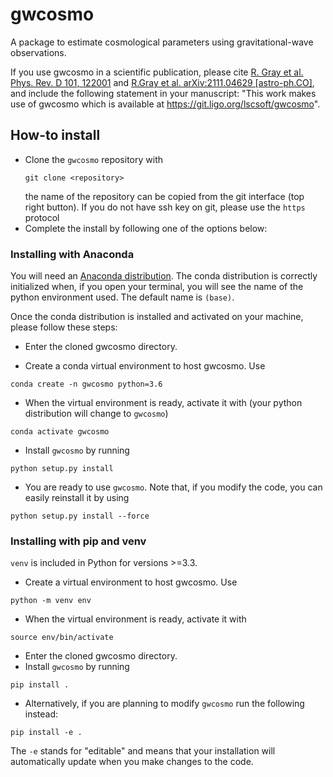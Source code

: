 # gwcosmo

A package to estimate cosmological parameters using gravitational-wave observations. 

If you use gwcosmo in a scientific publication, please cite [R. Gray et al. Phys. Rev. D 101, 122001](https://journals.aps.org/prd/abstract/10.1103/PhysRevD.101.122001) and [R.Gray et al. arXiv:2111.04629 [astro-ph.CO]](https://arxiv.org/abs/2111.04629), and include the following statement in your manuscript: "This work makes use of gwcosmo which is available at https://git.ligo.org/lscsoft/gwcosmo".

## How-to install

* Clone the `gwcosmo` repository with 
    ```
    git clone <repository>
    ```
    the name of the repository can be copied from the git interface (top right button). If you do not have ssh key on git, please use the `https` protocol
* Complete the install by following one of the options below:

### Installing with Anaconda

You will need an [Anaconda distribution](https://www.anaconda.com/). The conda distribution is correctly initialized when, if you open your terminal, you will see the name of the python environment used. The default name is `(base)`.

Once the conda distribution is installed and activated on your machine, please follow these steps:

* Enter the cloned gwcosmo directory.

* Create a conda virtual environment to host gwcosmo. Use
```
conda create -n gwcosmo python=3.6
```
* When the virtual environment is ready, activate it with (your python distribution will change to `gwcosmo`)
```
conda activate gwcosmo
```
* Install `gwcosmo` by running 
```
python setup.py install
```
* You are ready to use `gwcosmo`. Note that, if you modify the code, you can easily reinstall it by using
```
python setup.py install --force
```

### Installing with pip and venv

`venv` is included in Python for versions >=3.3.

* Create a virtual environment to host gwcosmo. Use
```
python -m venv env
```
* When the virtual environment is ready, activate it with
```
source env/bin/activate
```
* Enter the cloned gwcosmo directory.
* Install `gwcosmo` by running 
```
pip install .
```
* Alternatively, if you are planning to modify `gwcosmo` run the following instead:
```
pip install -e .
```
The `-e` stands for "editable" and means that your installation will automatically update when you make changes to the code.
